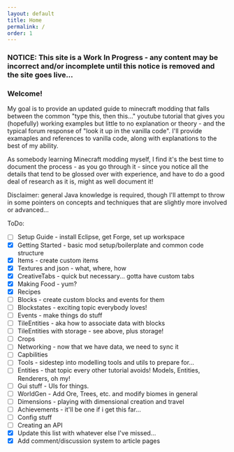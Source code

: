 ```yaml
---
layout: default
title: Home
permalink: /
order: 1
---
```


### NOTICE: This site is a Work In Progress - any content may be incorrect and/or incomplete until this notice is removed and the site goes live...

### Welcome!


My goal is to provide an updated guide to minecraft modding that falls between the common "type this, then this..." youtube tutorial that gives you (hopefully) working examples but little to no explanation or theory - and the typical forum response of "look it up in the vanilla code". I'll provide examaples and references to vanilla code, along with explanations to the best of my ability. 


As somebody learning Minecraft modding myself, I find it's the best time to document the process - as you go through it - since you notice all the details that tend to be glossed over with experience, and have to do a good deal of research as it is, might as well document it!


Disclaimer: general Java knowledge is required, though I'll attempt to throw in some pointers on concepts and techniques that are slightly more involved or advanced...


ToDo:

- [ ] Setup Guide - install Eclipse, get Forge, set up workspace
- [x] Getting Started - basic mod setup/boilerplate and common code structure
- [x] Items - create custom items
- [x] Textures and json - what, where, how
- [x] CreativeTabs - quick but necessary... gotta have custom tabs
- [x] Making Food - yum?
- [x] Recipes
- [ ] Blocks - create custom blocks and events for them
- [ ] Blockstates - exciting topic everybody loves!
- [ ] Events - make things do stuff
- [ ] TileEntities - aka how to associate data with blocks
- [ ] TileEntities with storage - see above, plus storage!
- [ ] Crops
- [ ] Networking - now that we have data, we need to sync it
- [ ] Capbilities
- [ ] Tools - sidestep into modelling tools and utils to prepare for...
- [ ] Entities - that topic every other tutorial avoids! Models, Entities, Renderers, oh my!
- [ ] Gui stuff - UIs for things.
- [ ] WorldGen - Add Ore, Trees, etc. and modify biomes in general
- [ ] Dimensions - playing with dimensional creation and travel
- [ ] Achievements - it'll be one if i get this far...
- [ ] Config stuff
- [ ] Creating an API
- [x] Update this list with whatever else I've missed...
- [x] Add comment/discussion system to article pages
